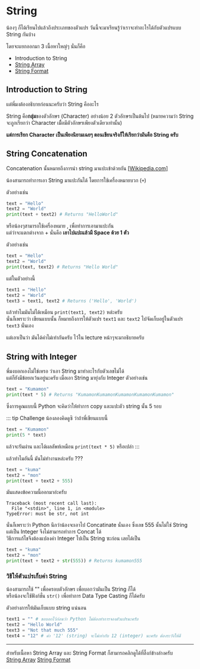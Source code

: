 # String
น้องๆ ก็ได้เรียนไปแล้วถึงประเภทของตัวแปร วันนี้จะมาเรียนรู้ว่าเราจะทำอะไรได้กับตัวแปรแบบ String กันบ้าง

โดยจะแยกออกมา 3 เนื้อหาใหญ่ๆ นั่นก็คือ
- Introduction to String
- [String Array](Python/String/Array/)
- [String Format](Python/String/Format/)

## Introduction to String 
แต่พี่มงต้องอธิบายก่อนนะครับว่า String คืออะไร

String คือ**กลุ่ม**ของตัวอักษร (Character) อย่างน้อย 2 ตัวอักษรเป็นต้นไป (หมายความว่า String จะถูกเรียกว่า Character เมื่ิอมีตัวอักษรเพียงตัวเดียวเท่านั้น)

**แต่การเรียก Character เป็นเพียงนิยามเฉยๆ ตอนเขียนจริงก็ให้เรียกว่ามันคือ String ครับ**

## String Concatenation
Concatenation นั้นหมายถึงการนำ string มาแปะเข้าด้วยกัน [[Wikipedia.com]](https://en.wikipedia.org/wiki/Concatenation)

น้องสามารถทำการเอา String มาแปะกันได้ โดยการใช้เครื่องหมายบวก (`+`)

ตัวอย่างเช่น
```python
text = "Hello"
text2 = "World"
print(text + text2) # Returns "HelloWorld"
```

หรือน้องๆสามารถใช้เครื่องหมาย , เพื่อทำการเอามาแปะกัน <br>
แต่ว่าจะแตกต่างจาก + นั่นคือ **เอาไปแปะแล้วมี Space ด้วย 1 ตัว**

ตัวอย่างเช่น
```python
text = "Hello"
text2 = "World"
print(text, text2) # Returns "Hello World"
```

แต่ในตัวอย่างนี้
```python
text1 = "Hello"
text2 = "World"
text3 = text1, text2 # Returns ('Hello', 'World')
```

แล้วทำไมมันไม่ได้เหมือน `print(text1, text2)` หล่ะครับ<br>
นั่นก็เพราะว่า เขียนแบบนั้น ก็หมายถึงการให้ตัวแปร `text1` และ `text2` ไปจัดเก็บอยู่ในตัวแปร `text3` นั่นเอง

แต่เอาเป็นว่า มันได้ค่าไม่เท่ากันครับ ไว้ใน lecture หน้าๆจะมาอธิบายครับ

## String with Integer
พี่มงบอกเองไม่ใช่เหรอ ว่าเอา String มาทำอะไรกับตัวเลขไม่ได้<br>
แต่ก็ยังมีข้อยกเว้นอยู่นะครับ เมื่อเอา String มายุ่งกับ Integer ตัวอย่างเช่น
```python
text = "Kumamon"
print(text * 5) # Returns "KumamonKumamonKumamonKumamonKumamon"
```

ซึ่งการคูณแบบนี้ Python จะคิดว่าให้ทำการ copy และแปะตัว string นั้น 5 รอบ

::: tip Challenge
น้องลองคิดดูซิ ว่าถ้าพี่เขียนแบบนี้
```python
text = "Kumamon"
print(5 * text)
```
แล้วจะรันผ่าน และได้ผลลัพท์เหมือน `print(text * 5)` หรือเปล่า
:::

แล้วทำไมอันนี้ มันไม่ทำงานหล่ะครับ ???
```python
text = "kuma"
text2 = "mon"
print(text + text2 + 555)
```

มันแสดงข้อความนี้ออกมาอ่ะครับ
```text
Traceback (most recent call last):
  File "<stdin>", line 1, in <module>
TypeError: must be str, not int
```

นั่นก็เพราะว่า Python นึกว่าน้องจะเอาไป Concatinate นั่นเอง ซึ่งเลข 555 นั้นไม่ใช่ String แต่เป็น Integer จึงไม่สามารถทำการ Concat ได้<br>
วิธีการแก้ไขจึงต้องแปลงค่า Integer ไปเป็น String ซะก่อน เลยได้เป็น

```python
text = "kuma"
text2 = "mon"
print(text + text2 + str(555)) # Returns kumamon555
```

### วิธีให้ตัวแปรเก็บค่า String
น้องสามารถใช้ "" เพื่อครอบตัวอักษร เพื่อบอกว่ามันเป็น String ก็ได้<br>
หรือน้องจะใช้ฟังก์ชั่น `str()` เพื่อทำการ Data Type Casting ก็ได้ครับ

ตัวอย่างการให้มันเก็บแบบ string แน่นอน
```python
text1 = "" # ขอบอกไว้ก่อนว่า Python ไม่ต้องทำการจองตัวแปรนะครับ
text2 = "Hello World"
text3 = "Not that much 555"
text4 = "12" # ค่า '12' (string) จะไม่เท่ากับ 12 (integer) นะครับ ต้องระวังให้ดี
```

---

สำหรับเนื้อหา String Array และ String Format ก็สามารถคลิกดูได้ที่ลี้งก์ข้างล่างครับ<br>
[String Array](Python/String/Array/)  [String Format](Python/String/Format/)
